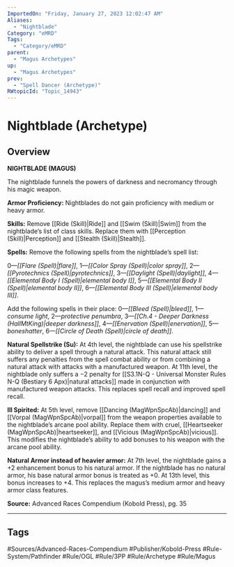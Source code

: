 ```yaml
---
ImportedOn: "Friday, January 27, 2023 12:02:47 AM"
Aliases:
  - "Nightblade"
Category: "eMRD"
Tags:
  - "Category/eMRD"
parent:
  - "Magus Archetypes"
up:
  - "Magus Archetypes"
prev:
  - "Spell Dancer (Archetype)"
RWtopicId: "Topic_14943"
---
```

# Nightblade (Archetype)
## Overview
**NIGHTBLADE (MAGUS)** 

The nightblade funnels the powers of darkness and necromancy through his magic weapon. 

**Armor Proficiency:** Nightblades do not gain proficiency with medium or heavy armor. 

**Skills:** Remove [[Ride (Skill)|Ride]] and [[Swim (Skill)|Swim]] from the nightblade’s list of class skills. Replace them with [[Perception (Skill)|Perception]] and [[Stealth (Skill)|Stealth]]. 

**Spells:** Remove the following spells from the nightblade’s spell list: 

0—*[[Flare (Spell)|flare]]*, 1—*[[Color Spray (Spell)|color spray]]*, 2—*[[Pyrotechnics (Spell)|pyrotechnics]]*, 3—*[[Daylight (Spell)|daylight]]*, 4—*[[Elemental Body I (Spell)|elemental body I]]*, 5—*[[Elemental Body II (Spell)|elemental body II]]*, 6—*[[Elemental Body III (Spell)|elemental body III]]*. 

Add the following spells in their place: 0—*[[Bleed (Spell)|bleed]]*, 1—*consume light*, 2—*protective penumbra*, 3—*[[Ch.4 - Deeper Darkness (HallMtKing)|deeper darkness]]*, 4—*[[Enervation (Spell)|enervation]]*, 5—*boneshatter*, 6—*[[Circle of Death (Spell)|circle of death]]*. 

**Natural Spellstrike (Su):** At 4th level, the nightblade can use his spellstrike ability to deliver a spell through a natural attack. This natural attack still suffers any penalties from the spell combat ability or from combining a natural attack with attacks with a manufactured weapon. At 11th level, the nightblade only suffers a −2 penalty for [[S3.1N-Q - Universal Monster Rules N-Q (Bestiary 6 Apx)|natural attacks]] made in conjunction with manufactured weapon attacks. This replaces spell recall and improved spell recall. 

**Ill Spirited:** At 5th level, remove [[Dancing (MagWpnSpcAb)|dancing]] and [[Vorpal (MagWpnSpcAb)|vorpal]] from the weapon properties available to the nightblade’s arcane pool ability. Replace them with cruel, [[Heartseeker (MagWpnSpcAb)|heartseeker]], and [[Vicious (MagWpnSpcAb)|vicious]]. This modifies the nightblade’s ability to add bonuses to his weapon with the arcane pool ability.

**Natural Armor instead of heavier armor:** At 7th level, the nightblade gains a +2 enhancement bonus to his natural armor. If the nightblade has no natural armor, his base natural armor bonus is treated as +0. At 13th level, this bonus increases to +4. This replaces the magus’s medium armor and heavy armor class features.

**Source:** Advanced Races Compendium (Kobold Press), pg. 35


---
## Tags
#Sources/Advanced-Races-Compendium #Publisher/Kobold-Press #Rule-System/Pathfinder #Rule/OGL #Rule/3PP #Rule/Archetype #Rule/Magus

